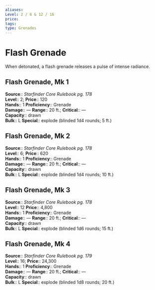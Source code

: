 ```yaml
---
aliases: 
Level: 2 / 6 & 12 / 16
price: 
tags: 
type: Grenades
---
```


# Flash Grenade

When detonated, a flash grenade releases a pulse of intense radiance.  

## Flash Grenade, Mk 1

**Source**:: _Starfinder Core Rulebook pg. 178_  
**Level**:: 2;
**Price**:: 120  
**Hands**:: 1
**Proficiency**:: Grenade  
**Damage**:: — **Range**:: 20 ft.;
**Critical**:: —  
**Capacity**:: drawn  
**Bulk**:: L
**Special**:: explode (blinded 1d4 rounds; 5 ft.)

## Flash Grenade, Mk 2

**Source**:: _Starfinder Core Rulebook pg. 178_  
**Level**:: 6;
**Price**:: 620  
**Hands**:: 1
**Proficiency**:: Grenade  
**Damage**:: — **Range**:: 20 ft.;
**Critical**:: —  
**Capacity**:: drawn  
**Bulk**:: L
**Special**:: explode (blinded 1d4 rounds; 10 ft.)

## Flash Grenade, Mk 3

**Source**:: _Starfinder Core Rulebook pg. 178_  
**Level**:: 12
**Price**:: 4,800  
**Hands**:: 1
**Proficiency**:: Grenade  
**Damage**:: — **Range**:: 20 ft.;
**Critical**:: —  
**Capacity**:: drawn  
**Bulk**:: L
**Special**:: explode (blinded 1d6 rounds; 15 ft.)

## Flash Grenade, Mk 4

**Source**:: _Starfinder Core Rulebook pg. 179_  
**Level**:: 16;
**Price**:: 24,300  
**Hands**:: 1
**Proficiency**:: Grenade  
**Damage**:: — **Range**:: 20 ft.;
**Critical**:: —  
**Capacity**:: drawn  
**Bulk**:: L
**Special**:: explode (blinded 1d8 rounds; 20 ft.)
